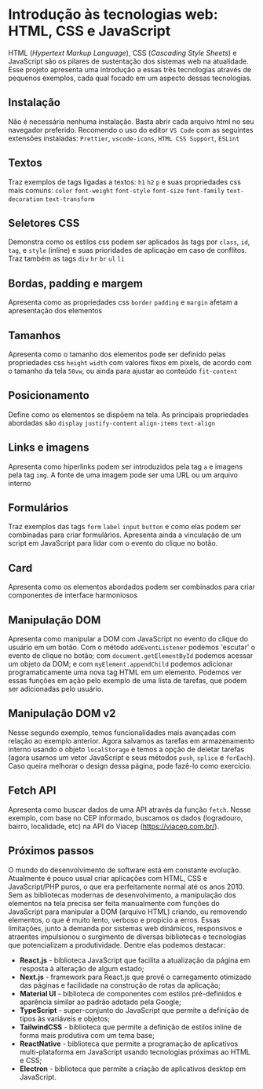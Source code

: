 # Introdução às tecnologias web: HTML, CSS e JavaScript

HTML (_Hypertext Markup Language_), CSS (_Cascading Style Sheets_) e JavaScript são os pilares de sustentação dos sistemas web na atualidade. Esse projeto apresenta uma introdução a essas três tecnologias através de pequenos exemplos, cada qual focado em um aspecto dessas tecnologias.

## Instalação

Não é necessária nenhuma instalação. Basta abrir cada arquivo html no seu navegador preferido. Recomendo o uso do editor `VS Code` com as seguintes extensões instaladas:
`Prettier`, `vscode-icons`, `HTML CSS Support`, `ESLint`

## Textos

Traz exemplos de tags ligadas a textos: `h1` `h2` `p` e suas propriedades css mais comuns: `color` `font-weight` `font-style` `font-size` `font-family` `text-decoration` `text-transform`

## Seletores CSS

Demonstra como os estilos css podem ser aplicados às tags por `class`, `id`, `tag`, e `style` (inline) e suas prioridades de aplicação em caso de conflitos. Traz também as tags `div` `hr` `br` `ul` `li` 

## Bordas, padding e margem

Apresenta como as propriedades css `border` `padding` e `margin` afetam a apresentação dos elementos

## Tamanhos

Apresenta como o tamanho dos elementos pode ser definido pelas propriedades css `height` `width` com valores fixos em pixels, de acordo com o tamanho da tela `50vw`, ou ainda para ajustar ao conteúdo `fit-content`

## Posicionamento

Define como os elementos se dispõem na tela. As principais propriedades abordadas são `display` `justify-content` `align-items` `text-align`

## Links e imagens

Apresenta como hiperlinks podem ser introduzidos pela tag `a` e imagens pela tag `img`. A fonte de uma imagem pode ser uma URL ou um arquivo interno

## Formulários

Traz exemplos das tags `form` `label` `input` `button` e como elas podem ser combinadas para criar formulários. Apresenta ainda a vinculação de um script em JavaScript para lidar com o evento do clique no botão.

## Card

Apresenta como os elementos abordados podem ser combinados para criar componentes de interface harmoniosos

## Manipulação DOM

Apresenta como manipular a DOM com JavaScript no evento do clique do usuário em um botão. Com o método `addEventListener` podemos 'escutar' o evento de clique no botão; com `document.getElementById` podemos acessar um objeto da DOM; e com `myElement.appendChild` podemos adicionar programaticamente uma nova tag HTML em um elemento. Podemos ver essas funções em ação pelo exemplo de uma lista de tarefas, que podem ser adicionadas pelo usuário.

## Manipulação DOM v2

Nesse segundo exemplo, temos funcionalidades mais avançadas com relação ao exemplo anterior. Agora salvamos as tarefas em armazenamento interno usando o objeto `localStorage` e temos a opção de deletar tarefas (agora usamos um vetor JavaScript e seus métodos `push`, `splice` e `forEach`). Caso queira melhorar o design dessa página, pode fazê-lo como exercício.

## Fetch API

Apresenta como buscar dados de uma API através da função `fetch`. Nesse exemplo, com base no CEP informado, buscamos os dados (logradouro, bairro, localidade, etc) na API do Viacep (https://viacep.com.br/).

## Próximos passos 

O mundo do desenvolvimento de software está em constante evolução. Atualmente é pouco usual criar aplicações com HTML, CSS e JavaScript/PHP puros, o que era perfeitamente normal até os anos 2010.
Sem as bibliotecas modernas de desenvolvimento, a manipulação dos elementos na tela precisa ser feita manualmente com funções do JavaScript para manipular a DOM (arquivo HTML) criando, ou removendo elementos, o que é muito lento, verboso e propício a erros. 
Essas limitações, junto à demanda por sistemas web dinâmicos, responsivos e atraentes impulsionou o surgimento de diversas bibliotecas e tecnologias que potencializam a produtividade. Dentre elas podemos destacar:
- **React.js** - biblioteca JavaScript que facilita a atualização da página em resposta à alteração de algum estado;
- **Next.js** - framework para React.js que provê o carregamento otimizado das páginas e facilidade na construção de rotas da aplicação;
- **Material UI** - biblioteca de componentes com estilos pré-definidos e aparência similar ao padrão adotado pela Google;
- **TypeScript** - super-conjunto do JavaScript que permite a definição de tipos às variáveis e objetos;
- **TailwindCSS** - biblioteca que permite a definição de estilos inline de forma mais produtiva com um tema base;
- **ReactNative** - biblioteca que permite a programação de aplicativos multi-plataforma em JavaScript usando tecnologias próximas ao HTML e CSS;
- **Electron** - biblioteca que permite a criação de aplicativos desktop em JavaScript.
